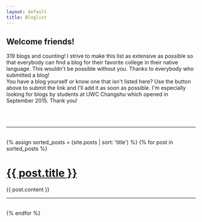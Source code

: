 ```yaml
---
layout: default
title: Bloglist
---
```


<article>
  <h1>Welcome friends!</h1>
    <p>319 blogs and counting! I strive to make this list as extensive as possible so that everybody can find a blog for their favorite college in their native language. This wouldn't be possible without you. Thanks to everybody who submitted a blog!<br>You have a blog yourself or know one that isn't listed here? Use the button above to submit the link and I'll add it as soon as possible. I'm especially looking for blogs by students at UWC Changshu which opened in September 2015. Thank you!</p>
</article>
<br>
<br>
<hr>
<br>

<div class="posts">
  {% assign sorted_posts = (site.posts | sort: 'title') %}
  {% for post in sorted_posts %}
  <div class="post">
    <h1 id="{{ post.title | downcase | url_encode }}" class="post-title">
      <a href="{{ site.baseurl }}{{ post.url }}">
        {{ post.title }}
      </a>
    </h1>
    <div class="cols2">
    {{ post.content }}
    </div>
  </div>
  <hr>
  <br>
  {% endfor %}
</div>